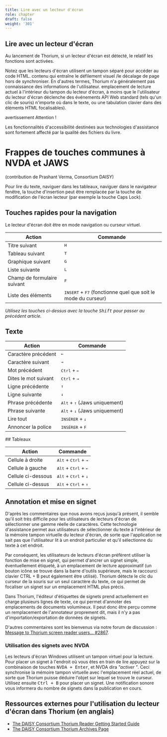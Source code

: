 ```yaml
---
title: Lire avec un lecteur d'écran
role: chapter
draft: false
weight: '301'
---
```

## Lire avec un lecteur d'écran

Au lancement de Thorium, si un lecteur d'écran est détecté, le relatif
les fonctions sont activées.

Notez que les lecteurs d'écran utilisent un tampon séparé pour accéder au code HTML.
contenu qui entraîne le défilement visuel /le décalage de page hors de
synchroniser. En d'autres termes, Thorium n'a généralement pas connaissance des informations de l'utilisateur.
emplacement de lecture actuel à l'intérieur du tampon du lecteur d'écran, à moins que le
l'utilisateur du lecteur d'écran déclenche des événements API Web standard (tels qu'un clic de souris)
n'importe où dans le texte, ou une tabulation clavier dans des éléments HTML focalisables).

 avertissement
Attention !

Les fonctionnalités d'accessibilité destinées aux technologies d'assistance sont fortement
affecté par la qualité des fichiers du livre.


# Frappes de touches communes à NVDA et JAWS

(contribution de Prashant Verma, Consortium DAISY)

Pour lire du texte, naviguer dans les tableaux, naviguer dans le navigateur
fenêtre, la touche d'insertion peut être remplacée par la touche de modification de l'écran
lecteur (par exemple la touche Caps Lock).
## Touches rapides pour la navigation

Le lecteur d'écran doit être en mode navigation ou curseur virtuel.

|Action|Commande|
|---|---|
|Titre suivant| <kbd>H</kbd>|
|Tableau suivant| <kbd>T</kbd>|
|Graphique suivant| <kbd>G</kbd>|
|Liste suivante|<kbd>L</kbd>|
|Champ de formulaire suivant|<kbd>F</kbd>|
|Liste des éléments| <kbd>INSERT</kbd> + <kbd>F7</kbd> (fonctionne quel que soit le mode du curseur)|

*Utilisez les touches ci-dessus avec la touche <kbd>Shift</kbd> pour passer au précédent
article.*

## Texte

|Action|Commande|
|---|---|
|Caractère précédent| <kbd>←</kbd>|
|Caractère suivant| <kbd>→</kbd>|
|Mot précédent|<kbd>Ctrl</kbd> + <kbd>←</kbd>|
|Dites le mot suivant|<kbd>Ctrl</kbd> + <kbd>→</kbd>|
|Ligne précédente|<kbd>↑</kbd>|
|Ligne suivante|<kbd>↓</kbd>|
|Phrase précédente|<kbd>Alt</kbd> + <kbd>↑</kbd> (Jaws uniquement)
|Phrase suivante|<kbd>Alt</kbd> + <kbd>↓</kbd> (Jaws uniquement)
|Lire tout| <kbd>INSÉRER</kbd> + <kbd>↓</kbd>|
|Annoncer la police|<kbd>INSÉRER</kbd> + <kbd>F</kbd>|

## Tableaux

|Action|Commande|
|---|---|
|Cellule à droite| <kbd>Alt</kbd> + <kbd>Ctrl</kbd> + <kbd>→</kbd>|
|Cellule à gauche|<kbd>Alt</kbd> + <kbd>Ctrl</kbd> + <kbd>←</kbd>|
|Cellule ci-dessous|<kbd>Alt</kbd> + <kbd>Ctrl</kbd> + <kbd>↓</kbd>|
|Cellule ci-dessus|<kbd>Alt</kbd> + <kbd>Ctrl</kbd> + <kbd>↑</kbd>|



## Annotation et mise en signet

D'après les commentaires que nous avons reçus jusqu'à présent, il semble qu'il soit très difficile pour les utilisateurs de lecteurs d'écran de sélectionner une gamme réelle de caractères. Cette technologie d'assistance permet aux utilisateurs de sélectionner du texte à l'intérieur de la mémoire tampon virtuelle du lecteur d'écran, de sorte que l'application ne sait pas que l'utilisateur lit à un endroit particulier et qu'il sélectionne du texte à cet endroit.

Par conséquent, les utilisateurs de lecteurs d'écran préfèrent utiliser la fonction de mise en signet, qui permet d'ancrer un signet simple, éventuellement étiqueté, à un emplacement de lecture approximatif (un bouton icône se trouve dans la barre d'outils supérieure, mais le raccourci clavier <key>CTRL</key> + <key>B</key> peut également être utilisé).
Thorium détecte le clic du curseur de la souris sur un seul caractère du texte, ce qui permet de focaliser un signet sur un emplacement HTML plus précis.

Dans Thorium, l'éditeur d'étiquettes de signets prend actuellement en charge plusieurs lignes de texte, ce qui permet d'annoter des emplacements de documents volumineux. Il peut donc être perçu comme un remplacement de l'annotateur proprement dit, mais il n'y a pas d'importation/exportation de données de signets.

D'autres commentaires sont les bienvenus via notre forum de discussion : [Message to Thorium screen reader users... #2867](https://github.com/edrlab/thorium-reader/discussions/2867).

### Utilisation des signets avec NVDA

Les lecteurs d'écran Windows utilisent un tampon virtuel
pour la lecture. Pour placer un signet à l'endroit où vous êtes en train de lire
appuyez sur la combinaison de touches <kbd>NVDA + Enter</kbd>,
et NVDA dira *"activer "*. Ceci
synchronise la mémoire tampon virtuelle avec l'emplacement réel actuel, de sorte que Thorium
puisse déduire l'objet
sur lequel se trouve le curseur. Utilisez ensuite
<kbd>Ctrl + B</kbd> pour placer un signet.
Une notification sonore vous informera du nombre de signets
dans la publication en cours.

## Ressources externes pour l'utilisation du lecteur d'écran dans Thorium (en anglais)

<div lang="en">

* [The DAISY Consortium Thorium Reader Getting Started Guide](https://daisy.org/guidance/info-help/guidance-training/reading-systems/thorium-epub-reader-quick-start-guide/)
* [The DAISY Consortium Thorium Archives Page](https://daisy.org/news-events/tag/thorium/)

</div>